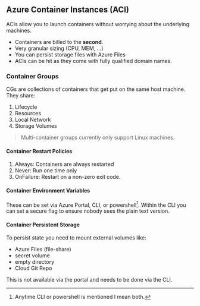 ## Azure Container Instances (ACI)

ACIs allow you to launch containers without worrying about the underlying machines.

+ Containers are billed to the **second**.
+ Very granular sizing (CPU, MEM, ...)
+ You can persist storage files with Azure Files
+ ACIs can be hit as they come with fully qualified domain names.

### Container Groups

CGs are collections of containers that get put on the same host machine. They share:
1. Lifecycle
2. Resources
3. Local Network
4. Storage Volumes

> Multi-container groups currently only support Linux machines.

#### Container Restart Policies 

1. Always: Containers are always restarted
2. Never: Run one time only
3. OnFailure: Restart on a non-zero exit code.

#### Container Environment Variables 

These can be set via Azure Portal, CLI, or powershell[^1]. Within the CLI you can set a secure flag to ensure nobody sees the plain text version.

#### Container Persistent Storage

To persist state you need to mount external volumes like:
+ Azure Files (file-share)
+ secret volume
+ empty directory 
+ Cloud Git Repo

This is not available via the portal and needs to be done via the CLI. 



[^1]: Anytime CLI or powershell is mentioned I mean both.